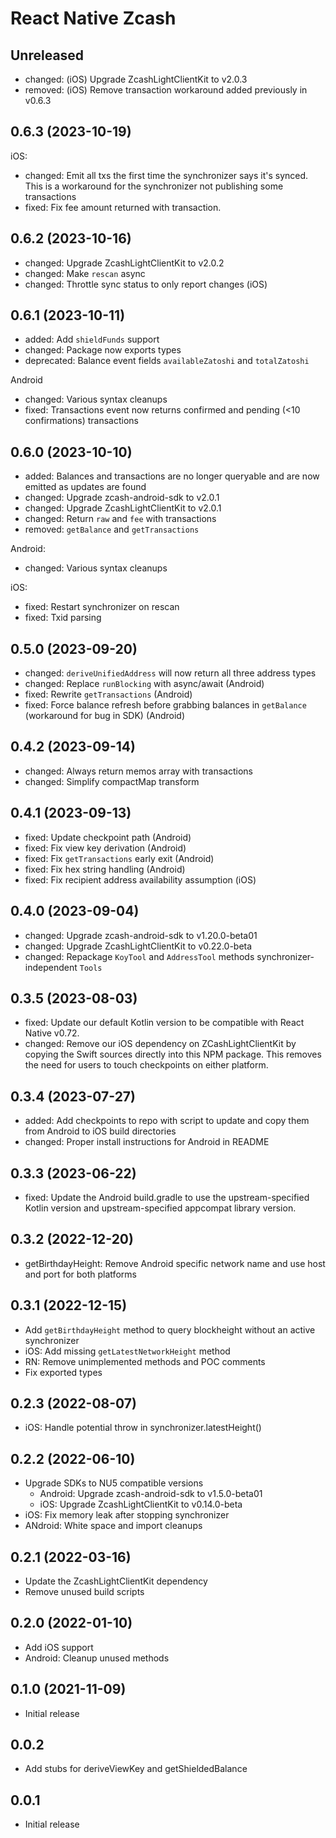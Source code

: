 # React Native Zcash

## Unreleased

- changed: (iOS) Upgrade ZcashLightClientKit to v2.0.3
- removed: (iOS) Remove transaction workaround added previously in v0.6.3

## 0.6.3 (2023-10-19)

iOS:

- changed: Emit all txs the first time the synchronizer says it's synced. This is a workaround for the synchronizer not publishing some transactions
- fixed: Fix fee amount returned with transaction.

## 0.6.2 (2023-10-16)

- changed: Upgrade ZcashLightClientKit to v2.0.2
- changed: Make `rescan` async
- changed: Throttle sync status to only report changes (iOS)

## 0.6.1 (2023-10-11)

- added: Add `shieldFunds` support
- changed: Package now exports types
- deprecated: Balance event fields `availableZatoshi` and `totalZatoshi`

Android

- changed: Various syntax cleanups
- fixed: Transactions event now returns confirmed and pending (<10 confirmations) transactions

## 0.6.0 (2023-10-10)

- added: Balances and transactions are no longer queryable and are now emitted as updates are found
- changed: Upgrade zcash-android-sdk to v2.0.1
- changed: Upgrade ZcashLightClientKit to v2.0.1
- changed: Return `raw` and `fee` with transactions
- removed: `getBalance` and `getTransactions`

Android:

- changed: Various syntax cleanups

iOS:

- fixed: Restart synchronizer on rescan
- fixed: Txid parsing

## 0.5.0 (2023-09-20)

- changed: `deriveUnifiedAddress` will now return all three address types
- changed: Replace `runBlocking` with async/await (Android)
- fixed: Rewrite `getTransactions` (Android)
- fixed: Force balance refresh before grabbing balances in `getBalance` (workaround for bug in SDK) (Android)

## 0.4.2 (2023-09-14)

- changed: Always return memos array with transactions
- changed: Simplify compactMap transform

## 0.4.1 (2023-09-13)

- fixed: Update checkpoint path (Android)
- fixed: Fix view key derivation (Android)
- fixed: Fix `getTransactions` early exit (Android)
- fixed: Fix hex string handling (Android)
- fixed: Fix recipient address availability assumption (iOS)

## 0.4.0 (2023-09-04)

- changed: Upgrade zcash-android-sdk to v1.20.0-beta01
- changed: Upgrade ZcashLightClientKit to v0.22.0-beta
- changed: Repackage `KoyTool` and `AddressTool` methods synchronizer-independent `Tools`

## 0.3.5 (2023-08-03)

- fixed: Update our default Kotlin version to be compatible with React Native v0.72.
- changed: Remove our iOS dependency on ZCashLightClientKit by copying the Swift sources directly into this NPM package. This removes the need for users to touch checkpoints on either platform.

## 0.3.4 (2023-07-27)

- added: Add checkpoints to repo with script to update and copy them from Android to iOS build directories
- changed: Proper install instructions for Android in README

## 0.3.3 (2023-06-22)

- fixed: Update the Android build.gradle to use the upstream-specified Kotlin version and upstream-specified appcompat library version.

## 0.3.2 (2022-12-20)

- getBirthdayHeight: Remove Android specific network name and use host and port for both platforms

## 0.3.1 (2022-12-15)

- Add `getBirthdayHeight` method to query blockheight without an active synchronizer
- iOS: Add missing `getLatestNetworkHeight` method
- RN: Remove unimplemented methods and POC comments
- Fix exported types

## 0.2.3 (2022-08-07)

- iOS: Handle potential throw in synchronizer.latestHeight()

## 0.2.2 (2022-06-10)

- Upgrade SDKs to NU5 compatible versions
  - Android: Upgrade zcash-android-sdk to v1.5.0-beta01
  - iOS: Upgrade ZcashLightClientKit to v0.14.0-beta
- iOS: Fix memory leak after stopping synchronizer
- ANdroid: White space and import cleanups

## 0.2.1 (2022-03-16)

- Update the ZcashLightClientKit dependency
- Remove unused build scripts

## 0.2.0 (2022-01-10)

- Add iOS support
- Android: Cleanup unused methods

## 0.1.0 (2021-11-09)

- Initial release

## 0.0.2

- Add stubs for deriveViewKey and getShieldedBalance

## 0.0.1

- Initial release

